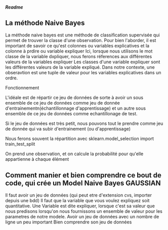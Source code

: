 ##### Readme 

## La méthode Naive Bayes


La méthode naive bayes est une méthode de classification supervisée qui permet de trouver la classe d'une observation. Pour bien l'aborder, il est important de savoir ce qu'est colonnes ou variables explicatives et la colonne à prdire ou variable expliquer Ici, lorsque nous utilisons le mot classe de la variable dxpliquer, nous ferons réferences aux différentes valeurs de la variables expliquer Les classes d'une variable expliquer sont les différentes valeurs de la variable expliqué. Dans notre contexte, une obseravtion est une tuple de valeur pour les variables explicatives dans un ordre.

Fonctionnement

L'idéale est de répartir ce jeu de données de sorte à avoir un sous ensemble de ce jeu de données comme jeu de donnée d'entrainementn(échantillonnage d'apprentissage) et un autre sous ensemble de ce jeu de données comme echantillonage de test.

Si le jeu de données est très petit, nous pouvons tout le prendre comme jeu de donnée qui va subir d'entrainement (ou d'apprentissage)

Nous ferons souvent la répartition avec sklearn.model_selection import train_test_split

On prend une observation, et on calcule la probabilité pour qu'elle appartienne à chaque élément

## Comment manier et bien comprendre ce bout de code, qui crée un Model Naive Bayes GAUSSIAN
Il faut avoir un jeu de données (qui peut etre d'extension cvs, importer depuis une bdd)
Il faut que la variable que vous voulez expliquez soit quantitative.
Une Variable est dite expliquer, lorsque c'est sa valeur que nous predisons lorsqu'on nous fournissons un ensemble de valeur pour les parametres de notre modele.
Avoir un jeu de données avec un nombre de ligne un peu important
Bien comprendre son jeu de données